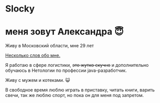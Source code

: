 # Slocky
# меня зовут Александра :innocent:
Живу в Московский области, мне 29 лет


<u>Несколько слов обо мне.</u> 

Я работаю в сфере логистики, ~~это жутко скучно~~ и дополнительно обучаюсь в Нетологии по профессии java-разработчик.

Живу с мужем и котеками. :smiley_cat:

В свободное время люблю играть в приставку, читать книги, варить свечи, так же люблю спорт, но пока он для меня под запретом. 

